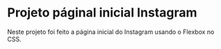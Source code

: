 # Projeto páginal inicial Instagram 

Neste projeto foi feito a página inicial do Instagram usando o Flexbox no CSS. 

